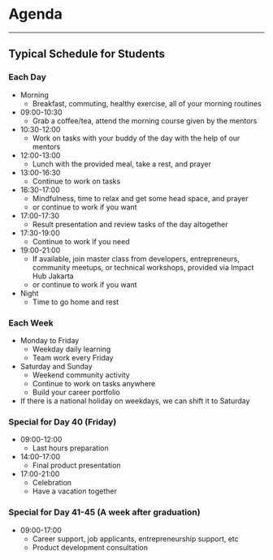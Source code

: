 # Agenda

--------------------------------------------------------------------------------

## Typical Schedule for Students

### Each Day

- Morning
  - Breakfast, commuting, healthy exercise, all of your morning routines
- 09:00-10:30
  - Grab a coffee/tea, attend the morning course given by the mentors
- 10:30-12:00
  - Work on tasks with your buddy of the day with the help of our mentors
- 12:00-13:00
  - Lunch with the provided meal, take a rest, and prayer
- 13:00-16:30
  - Continue to work on tasks
- 16:30-17:00
  - Mindfulness, time to relax and get some head space, and prayer
  - or continue to work if you want
- 17:00-17:30
  - Result presentation and review tasks of the day altogether
- 17:30-19:00
   - Continue to work if you need
- 19:00-21:00
  - If available, join master class from developers, entrepreneurs, community meetups, or technical workshops, provided via Impact Hub Jakarta
  - or continue to work if you want
- Night
  - Time to go home and rest

### Each Week

- Monday to Friday
  - Weekday daily learning
  - Team work every Friday
- Saturday and Sunday
  - Weekend community activity
  - Continue to work on tasks anywhere
  - Build your career portfolio
- If there is a national holiday on weekdays, we can shift it to Saturday

### Special for Day 40 (Friday)

- 09:00-12:00
  - Last hours preparation
- 14:00-17:00
  - Final product presentation
- 17:00-21:00
  - Celebration
  - Have a vacation together

### Special for Day 41-45 (A week after graduation)

- 09:00-17:00
  - Career support, job applicants, entrepreneurship support, etc
  - Product development consultation
